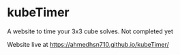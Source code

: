 # kubeTimer
A website to time your 3x3 cube solves. Not completed yet

Website live at https://ahmedhsn710.github.io/kubeTimer/
